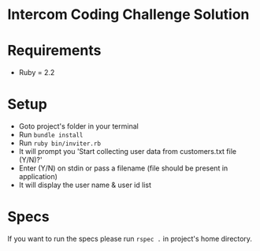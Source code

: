 # Intercom Coding Challenge Solution
# Requirements
- Ruby = 2.2

# Setup
- Goto project's folder in your terminal
- Run `bundle install`
- Run `ruby bin/inviter.rb`
- It will prompt you 'Start collecting user data from customers.txt file (Y/N)?'
- Enter (Y/N) on stdin or pass a filename (file should be present in application)
- It will display the user name & user id list

# Specs
If you want to run the specs please run `rspec .` in project's home directory.
